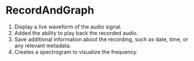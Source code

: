 # RecordAndGraph
1. Display a live waveform of the audio signal.
2. Added the ability to play back the recorded audio.
3. Save additional information about the recording, such as date, time, or any relevant metadata.
4. Creates a spectrogram to visualize the frequency.
